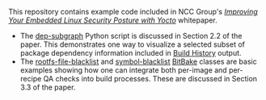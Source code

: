 This repository contains example code included in NCC Group's *[Improving Your Embedded Linux Security Posture with Yocto]* whitepaper.

* The [dep-subgraph] Python script is discussed in Section 2.2 of the paper. This demonstrates one way to visualize a selected subset of package dependency information included in [Build History] output.
* The [rootfs-file-blacklist] and [symbol-blacklist] [BitBake] classes are basic examples showing how one can integrate both per-image and per-recipe QA checks into build processes. These are discussed in Section 3.3 of the paper.


[Improving Your Embedded Linux Security Posture with Yocto]: https://www.nccgroup.trust/us/our-research/improving-your-embedded-linux-security-posture-with-yocto
[dep-subgraph]: ./dep-subgraph.py
[rootfs-file-blacklist]: ./rootfs-file-blacklist.bbclass
[symbol-blacklist]: ./symbol-blacklist.bbclass
[Build History]: https://www.yoctoproject.org/docs/2.5/dev-manual/dev-manual.html#maintaining-build-output-quality
[BitBake]: https://www.yoctoproject.org/docs/current/bitbake-user-manual/bitbake-user-manual.html
